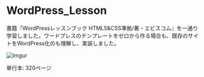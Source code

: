 # WordPress_Lesson
書籍『WordPressレッスンブック HTML5&amp;CSS準拠/著・エビスコム』を一通り学習しました。ワードプレスのテンプレートをゼロから作る場合も、既存のサイトをWordPress化のも理解し、実装しました。

![Imgur](https://i.imgur.com/F9jdj0h.jpg)

単行本: 320ページ
